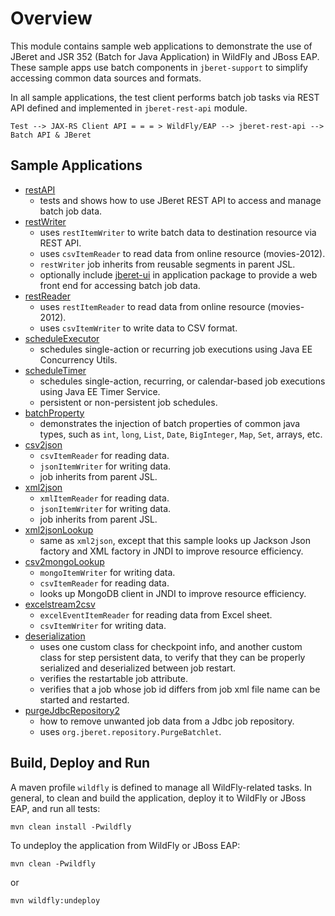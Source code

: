 # Overview

 This module contains sample web applications to demonstrate the use of JBeret
 and JSR 352 (Batch for Java Application) in WildFly and JBoss EAP. These sample
 apps use batch components in `jberet-support` to simplify accessing common data
 sources and formats.
 
 In all sample applications, the test client performs batch job tasks via REST API
 defined and implemented in `jberet-rest-api` module. 
 
 ```
 Test --> JAX-RS Client API = = = > WildFly/EAP --> jberet-rest-api --> Batch API & JBeret
 ```
 
## Sample Applications
* [restAPI](https://github.com/jberet/jberet-wildfly-samples/tree/master/restAPI)
    * tests and shows how to use JBeret REST API to access and manage batch job data.
* [restWriter](https://github.com/jberet/jberet-wildfly-samples/tree/master/restWriter)
    * uses `restItemWriter` to write batch data to destination resource via REST API.
    * uses `csvItemReader` to read data from online resource (movies-2012).
    * `restWriter` job inherits from reusable segments in parent JSL.
    * optionally include [jberet-ui](https://github.com/jberet/jsr352/tree/master/jberet-ui) in
    application package to provide a web front end for accessing batch job data.
* [restReader](https://github.com/jberet/jberet-wildfly-samples/tree/master/restReader)
    * uses `restItemReader` to read data from online resource (movies-2012).
    * uses `csvItemWriter` to write data to CSV format.
* [scheduleExecutor](https://github.com/jberet/jberet-wildfly-samples/tree/master/scheduleExecutor)
    * schedules single-action or recurring job executions using Java EE Concurrency Utils.
* [scheduleTimer](https://github.com/jberet/jberet-wildfly-samples/tree/master/scheduleTimer)
    * schedules single-action, recurring, or calendar-based job executions using Java EE Timer Service.
    * persistent or non-persistent job schedules.
* [batchProperty](https://github.com/jberet/jberet-wildfly-samples/tree/master/batchProperty)
    * demonstrates the injection of batch properties of common java types, such as `int`, `long`, `List`,
    `Date`, `BigInteger`, `Map`, `Set`, arrays, etc.
* [csv2json](https://github.com/jberet/jberet-wildfly-samples/tree/master/csv2json)
    * `csvItemReader` for reading data.
    * `jsonItemWriter` for writing data.
    * job inherits from parent JSL.
* [xml2json](https://github.com/jberet/jberet-wildfly-samples/tree/master/xml2json)
    * `xmlItemReader` for reading data.
    * `jsonItemWriter` for writing data.
    * job inherits from parent JSL.
* [xml2jsonLookup](https://github.com/jberet/jberet-wildfly-samples/tree/master/xml2jsonLookup)
    * same as `xml2json`, except that this sample looks up Jackson Json factory and XML factory in JNDI to
    improve resource efficiency.
* [csv2mongoLookup](https://github.com/jberet/jberet-wildfly-samples/tree/master/csv2mongoLookup)
    * `mongoItemWriter` for writing data.
    * `csvItemReader` for reading data.
    * looks up MongoDB client in JNDI to improve resource efficiency.
* [excelstream2csv](https://github.com/jberet/jberet-wildfly-samples/tree/master/excelstream2csv)
    * `excelEventItemReader` for reading data from Excel sheet.
    * `csvItemWriter` for writing data.
* [deserialization](https://github.com/jberet/jberet-wildfly-samples/tree/master/deserialization)
    * uses one custom class for checkpoint info, and another custom class for step persistent data, 
    to verify that they can be properly serialized and deserialized between job restart.
    * verifies the restartable job attribute.
    * verifies that a job whose job id differs from job xml file name can be started and restarted.
* [purgeJdbcRepository2](https://github.com/jberet/jberet-wildfly-samples/tree/master/purgeJdbcRepository2)
    * how to remove unwanted job data from a Jdbc job repository.
    * uses `org.jberet.repository.PurgeBatchlet`.
 
## Build, Deploy and Run
 
 A maven profile `wildfly` is defined to manage all WildFly-related tasks.
 In general, to clean and build the application, deploy it to WildFly or JBoss EAP, and 
 run all tests:
 
 ``` 
 mvn clean install -Pwildfly
 ```
 
To undeploy the application from WildFly or JBoss EAP:
 
 ``` 
 mvn clean -Pwildfly
 ```
 
 or
 
 ```
 mvn wildfly:undeploy
 ```
 
